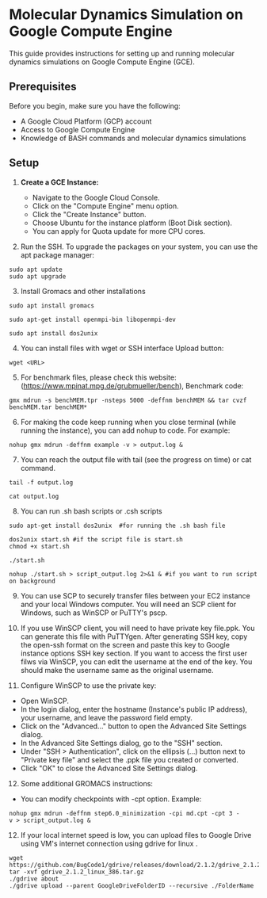 
# Molecular Dynamics Simulation on Google Compute Engine

This guide provides instructions for setting up and running molecular dynamics simulations on Google Compute Engine (GCE). 

## Prerequisites

Before you begin, make sure you have the following:

- A Google Cloud Platform (GCP) account
- Access to Google Compute Engine
- Knowledge of BASH commands and molecular dynamics simulations

## Setup

1. **Create a GCE Instance:**
   - Navigate to the Google Cloud Console.
   - Click on the "Compute Engine" menu option.
   - Click the "Create Instance" button.
   - Choose Ubuntu for the instance platform (Boot Disk section).
   - You can apply for Quota update for more CPU cores.

2. Run the SSH. To upgrade the packages on your system, you can use the apt package manager:
```
sudo apt update  
sudo apt upgrade 
```
3. Install Gromacs and other installations
```
sudo apt install gromacs
```
```
sudo apt-get install openmpi-bin libopenmpi-dev
```
```
sudo apt install dos2unix
```

4. You can install files with wget or SSH interface Upload button:
```
wget <URL>
```

5. For benchmark files, please check this website: (https://www.mpinat.mpg.de/grubmueller/bench), Benchmark code:
```
gmx mdrun -s benchMEM.tpr -nsteps 5000 -deffnm benchMEM && tar cvzf benchMEM.tar benchMEM*
```

6. For making the code keep running when you close terminal (while running the instance), you can add nohup to code. For example:
```
nohup gmx mdrun -deffnm example -v > output.log &
```
7. You can reach the output file with tail (see the progress on time) or cat command.
```
tail -f output.log
```
```
cat output.log
```
8. You can run .sh bash scripts or .csh scripts
```
sudo apt-get install dos2unix  #for running the .sh bash file
```
```
dos2unix start.sh #if the script file is start.sh
chmod +x start.sh

./start.sh

nohup ./start.sh > script_output.log 2>&1 & #if you want to run script on background
```
9. You can use SCP to securely transfer files between your EC2 instance and your local Windows computer.
You will need an SCP client for Windows, such as WinSCP or PuTTY's pscp.

10. If you use WinSCP client, you will need to have private key file.ppk. You can generate this file with PuTTYgen. After generating SSH key, copy the open-ssh format on the screen and paste this key to Google instance options SSH key section. If you want to access the first user filws via WinSCP, you can edit the username at the end of the key. You should make the username same as the original username.

11. Configure WinSCP to use the private key:

- Open WinSCP.
- In the login dialog, enter the hostname (Instance's public IP address), your username, and leave the password field empty.
- Click on the "Advanced..." button to open the Advanced Site Settings dialog.
- In the Advanced Site Settings dialog, go to the "SSH" section.
- Under "SSH > Authentication", click on the ellipsis (...) button next to "Private key file" and select the .ppk file you created or converted.
- Click "OK" to close the Advanced Site Settings dialog.

12. Some additional GROMACS instructions:
- You can modify checkpoints with -cpt option. Example:
```
nohup gmx mdrun -deffnm step6.0_minimization -cpi md.cpt -cpt 3 -v > script_output.log &
```

12. If your local internet speed is low, you can upload files to Google Drive using VM's internet connection using gdrive for linux .
```
wget https://github.com/BugCode1/gdrive/releases/download/2.1.2/gdrive_2.1.2_linux_386.tar.gz
tar -xvf gdrive_2.1.2_linux_386.tar.gz
./gdrive about
./gdrive upload --parent GoogleDriveFolderID --recursive ./FolderName
```

